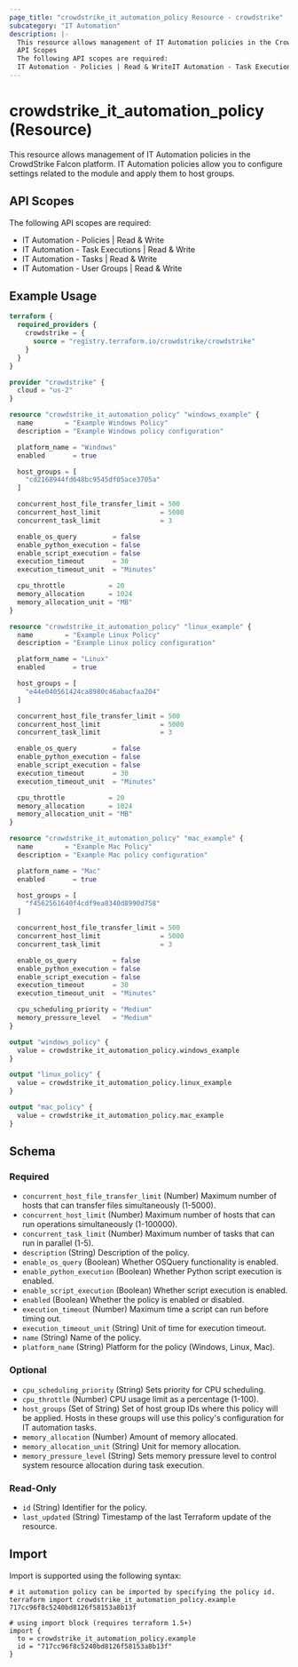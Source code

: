 ```yaml
---
page_title: "crowdstrike_it_automation_policy Resource - crowdstrike"
subcategory: "IT Automation"
description: |-
  This resource allows management of IT Automation policies in the CrowdStrike Falcon platform. IT Automation policies allow you to configure settings related to the module and apply them to host groups.
  API Scopes
  The following API scopes are required:
  IT Automation - Policies | Read & WriteIT Automation - Task Executions | Read & WriteIT Automation - Tasks | Read & WriteIT Automation - User Groups | Read & Write
---
```


# crowdstrike_it_automation_policy (Resource)

This resource allows management of IT Automation policies in the CrowdStrike Falcon platform. IT Automation policies allow you to configure settings related to the module and apply them to host groups.

## API Scopes

The following API scopes are required:

- IT Automation - Policies | Read & Write
- IT Automation - Task Executions | Read & Write
- IT Automation - Tasks | Read & Write
- IT Automation - User Groups | Read & Write


## Example Usage

```terraform
terraform {
  required_providers {
    crowdstrike = {
      source = "registry.terraform.io/crowdstrike/crowdstrike"
    }
  }
}

provider "crowdstrike" {
  cloud = "us-2"
}

resource "crowdstrike_it_automation_policy" "windows_example" {
  name        = "Example Windows Policy"
  description = "Example Windows policy configuration"

  platform_name = "Windows"
  enabled       = true

  host_groups = [
    "cd2168944fd648bc9545df05ace3705a"
  ]

  concurrent_host_file_transfer_limit = 500
  concurrent_host_limit               = 5000
  concurrent_task_limit               = 3

  enable_os_query         = false
  enable_python_execution = false
  enable_script_execution = false
  execution_timeout       = 30
  execution_timeout_unit  = "Minutes"

  cpu_throttle           = 20
  memory_allocation      = 1024
  memory_allocation_unit = "MB"
}

resource "crowdstrike_it_automation_policy" "linux_example" {
  name        = "Example Linux Policy"
  description = "Example Linux policy configuration"

  platform_name = "Linux"
  enabled       = true

  host_groups = [
    "e44e040561424ca8980c46abacfaa204"
  ]

  concurrent_host_file_transfer_limit = 500
  concurrent_host_limit               = 5000
  concurrent_task_limit               = 3

  enable_os_query         = false
  enable_python_execution = false
  enable_script_execution = false
  execution_timeout       = 30
  execution_timeout_unit  = "Minutes"

  cpu_throttle           = 20
  memory_allocation      = 1024
  memory_allocation_unit = "MB"
}

resource "crowdstrike_it_automation_policy" "mac_example" {
  name        = "Example Mac Policy"
  description = "Example Mac policy configuration"

  platform_name = "Mac"
  enabled       = true

  host_groups = [
    "f4562561640f4cdf9ea8340d8990d758"
  ]

  concurrent_host_file_transfer_limit = 500
  concurrent_host_limit               = 5000
  concurrent_task_limit               = 3

  enable_os_query         = false
  enable_python_execution = false
  enable_script_execution = false
  execution_timeout       = 30
  execution_timeout_unit  = "Minutes"

  cpu_scheduling_priority = "Medium"
  memory_pressure_level   = "Medium"
}

output "windows_policy" {
  value = crowdstrike_it_automation_policy.windows_example
}

output "linux_policy" {
  value = crowdstrike_it_automation_policy.linux_example
}

output "mac_policy" {
  value = crowdstrike_it_automation_policy.mac_example
}
```

<!-- schema generated by tfplugindocs -->
## Schema

### Required

- `concurrent_host_file_transfer_limit` (Number) Maximum number of hosts that can transfer files simultaneously (1-5000).
- `concurrent_host_limit` (Number) Maximum number of hosts that can run operations simultaneously (1-100000).
- `concurrent_task_limit` (Number) Maximum number of tasks that can run in parallel (1-5).
- `description` (String) Description of the policy.
- `enable_os_query` (Boolean) Whether OSQuery functionality is enabled.
- `enable_python_execution` (Boolean) Whether Python script execution is enabled.
- `enable_script_execution` (Boolean) Whether script execution is enabled.
- `enabled` (Boolean) Whether the policy is enabled or disabled.
- `execution_timeout` (Number) Maximum time a script can run before timing out.
- `execution_timeout_unit` (String) Unit of time for execution timeout.
- `name` (String) Name of the policy.
- `platform_name` (String) Platform for the policy (Windows, Linux, Mac).

### Optional

- `cpu_scheduling_priority` (String) Sets priority for CPU scheduling.
- `cpu_throttle` (Number) CPU usage limit as a percentage (1-100).
- `host_groups` (Set of String) Set of host group IDs where this policy will be applied. Hosts in these groups will use this policy's configuration for IT automation tasks.
- `memory_allocation` (Number) Amount of memory allocated.
- `memory_allocation_unit` (String) Unit for memory allocation.
- `memory_pressure_level` (String) Sets memory pressure level to control system resource allocation during task execution.

### Read-Only

- `id` (String) Identifier for the policy.
- `last_updated` (String) Timestamp of the last Terraform update of the resource.

## Import

Import is supported using the following syntax:

```shell
# it automation policy can be imported by specifying the policy id.
terraform import crowdstrike_it_automation_policy.example 717cc96f8c5240bd8126f58153a8b13f

# using import block (requires terraform 1.5+)
import {
  to = crowdstrike_it_automation_policy.example
  id = "717cc96f8c5240bd8126f58153a8b13f"
}
```
